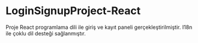 # LoginSignupProject-React
Proje React programlama dili ile giriş ve kayıt paneli gerçekleştirilmiştir. I18n ile çoklu dil desteği sağlanmıştır. 